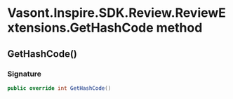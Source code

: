 # Vasont.Inspire.SDK.Review.ReviewExtensions.GetHashCode method
## GetHashCode()
### Signature
```csharp
public override int GetHashCode()
```
